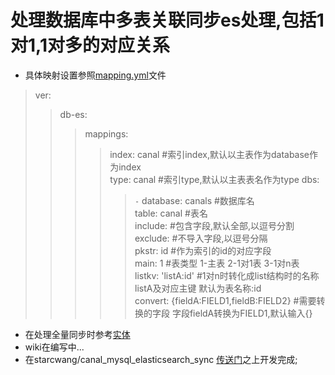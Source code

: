 # 处理数据库中多表关联同步es处理,包括1对1,1对多的对应关系
* 具体映射设置参照[mapping.yml](https://github.com/Velsson/cannal_mysql_elasticsearch/blob/master/src/main/resources/mapping.yml)文件   
>ver:   
>>db-es:  
>>>mappings:   
>>>>index: canal  #索引index,默认以主表作为database作为index  
>>>>type: canal #索引type,默认以主表表名作为type 
>>>>dbs:    
>>>>>`-` database: canals  #数据库名  
>>>>>table: canal #表名  
>>>>>include:  #包含字段,默认全部,以逗号分割    
>>>>>exclude:         #不导入字段,以逗号分隔  
>>>>>pkstr: id      #作为索引的id的对应字段    
>>>>>main: 1          #表类型 1-主表 2-1对1表 3-1对n表    
>>>>>listkv: 'listA:id' #1对n时转化成list结构时的名称listA及对应主键 默认为表名称:id  
>>>>>convert: {fieldA:FIELD1,fieldB:FIELD2}  #需要转换的字段 字段fieldA转换为FIELD1,默认输入{}  


* 在处理全量同步时参考[实体](https://github.com/Velsson/cannal_mysql_elasticsearch/blob/master/src/main/java/com/veelur/sync/elasticsearch/model/request/SyncByIndexRequest.java)
* wiki在编写中...
* 在starcwang/canal_mysql_elasticsearch_sync [传送门](https://github.com/starcwang/canal_mysql_elasticsearch_sync)之上开发完成;
